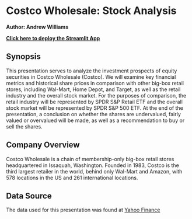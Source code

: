 # Costco Wholesale: Stock Analysis

**Author: Andrew Williams**

**[Click here to deploy the Streamlit App](https://awill321-costco-stock-analysis-app-rhbh1h.streamlit.app/)**

## Synopsis ##
This presentation serves to analyze the investment prospects of equity securities in Costco Wholesale (Costco). We will examine key financial metrics and historical share prices in comparison with other big-box retail stores, including Wal-Mart, Home Depot, and Target, as well as the retail industry and the overall stock market. For the purposes of comparison, the retail industry will be represented by SPDR S&P Retail ETF and the overall stock market will be represented by SPDR S&P 500 ETF. At the end of the presentation, a conclusion on whether the shares are undervalued, fairly valued or overvalued will be made, as well as a recommendation to buy or sell the shares.

## Company Overview ##
Costco Wholesale is a chain of membership-only big-box retail stores headquartered in Issaquah, Washington. Founded in 1983, Costco is the third largest retailer in the world, behind only Wal-Mart and Amazon, with 578 locations in the US and 261 international locations.

## Data Source ##
The data used for this presentation was found at [Yahoo Finance](https://finance.yahoo.com/)
